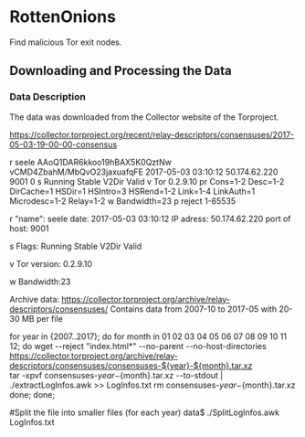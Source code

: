 # RottenOnions
Find malicious Tor exit nodes.


## Downloading and Processing the Data
### Data Description
The data was downloaded from the Collector website of the Torproject.


https://collector.torproject.org/recent/relay-descriptors/consensuses/2017-05-03-19-00-00-consensus

r seele AAoQ1DAR6kkoo19hBAX5K0QztNw vCMD4ZbahM/MbQvO23jaxuafqFE 2017-05-03 03:10:12 50.174.62.220 9001 0
s Running Stable V2Dir Valid
v Tor 0.2.9.10
pr Cons=1-2 Desc=1-2 DirCache=1 HSDir=1 HSIntro=3 HSRend=1-2 Link=1-4 LinkAuth=1 Microdesc=1-2 Relay=1-2
w Bandwidth=23
p reject 1-65535

r 
"name": seele
date: 2017-05-03 03:10:12
IP adress: 50.174.62.220
port of host: 9001

s
Flags: Running Stable V2Dir Valid

v
Tor version: 0.2.9.10

w
Bandwidth:23

Archive data:
https://collector.torproject.org/archive/relay-descriptors/consensuses/
Contains data from 2007-10 to 2017-05 with 20-30 MB per file


for year in {2007..2017}; do
	for month in 01 02 03 04 05 06 07 08 09 10 11 12; do
		wget --reject "index.html*" --no-parent --no-host-directories https://collector.torproject.org/archive/relay-descriptors/consensuses/consensuses-${year}-${month}.tar.xz		
		tar -xpvf consensuses-${year}-${month}.tar.xz --to-stdout | ./extractLogInfos.awk >> LogInfos.txt
		rm consensuses-${year}-${month}.tar.xz
	done;
done;


#Split the file into smaller files (for each year)
data$ ./SplitLogInfos.awk LogInfos.txt 
